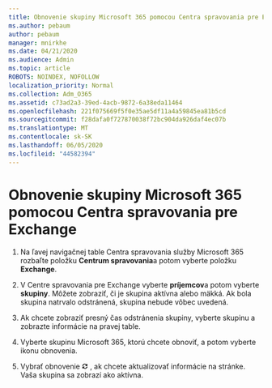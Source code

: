 ```yaml
---
title: Obnovenie skupiny Microsoft 365 pomocou Centra spravovania pre Exchange
ms.author: pebaum
author: pebaum
manager: mnirkhe
ms.date: 04/21/2020
ms.audience: Admin
ms.topic: article
ROBOTS: NOINDEX, NOFOLLOW
localization_priority: Normal
ms.collection: Adm_O365
ms.assetid: c73ad2a3-39ed-4acb-9872-6a38eda11464
ms.openlocfilehash: 221f075669f5f0e35ae5df11a4a59845ea81b5cd
ms.sourcegitcommit: f28dafa0f727870038f72bc904da926daf4ec07b
ms.translationtype: MT
ms.contentlocale: sk-SK
ms.lasthandoff: 06/05/2020
ms.locfileid: "44582394"
---
```

# <a name="restore-a-microsoft-365-group-using-the-exchange-admin-center"></a>Obnovenie skupiny Microsoft 365 pomocou Centra spravovania pre Exchange

1. Na ľavej navigačnej table Centra spravovania služby Microsoft 365 rozbaľte položku **Centrum spravovania**a potom vyberte položku **Exchange**.
    
2. V Centre spravovania pre Exchange vyberte **príjemcov**a potom vyberte **skupiny**. Môžete zobraziť, či je skupina aktívna alebo mäkká. Ak bola skupina natrvalo odstránená, skupina nebude vôbec uvedená.
    
3. Ak chcete zobraziť presný čas odstránenia skupiny, vyberte skupinu a zobrazte informácie na pravej table.
    
4. Vyberte skupinu Microsoft 365, ktorú chcete obnoviť, a potom vyberte ikonu obnovenia.
    
5. Vybrať obnovenie ![Ikona obnoviť](media/6464df90-2a91-4c1f-92a6-9a38c7696ac3.gif) , ak chcete aktualizovať informácie na stránke. Vaša skupina sa zobrazí ako aktívna. 
    

